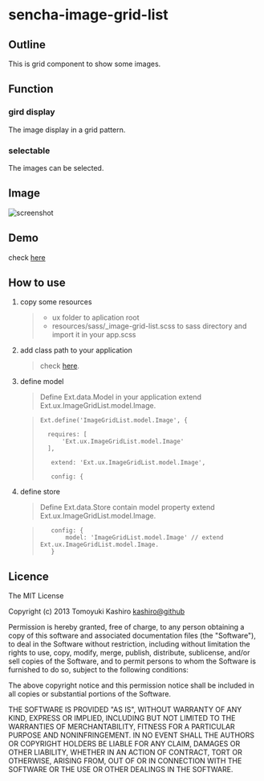 sencha-image-grid-list
========================


## Outline

This is grid component to show some images.

## Function

### gird display

The image display in a grid pattern.

### selectable

The images can be selected.

## Image

![screenshot](https://pbs.twimg.com/media/BBL40gFCUAAKUX8.png:large)

## Demo

check [here](http://kashiro.github.com/sencha-image-grid-list/)

## How to use

1. copy some resources
	> * ux folder to aplication root
	> * resources/sass/_image-grid-list.scss to sass directory and import it in your app.scss

2. add class path to your application
	> check [here](http://scriptogr.am/tkashiro/post/how-to-use-senchatouch-custom-components). 

3. define model
	> Define Ext.data.Model in your application extend Ext.ux.ImageGridList.model.Image.

	> ```
	> Ext.define('ImageGridList.model.Image', {
	>
	>	requires: [
	>		'Ext.ux.ImageGridList.model.Image'
	>	],
	>
	>    extend: 'Ext.ux.ImageGridList.model.Image',
	>    
	>    config: {
	>```

4. define store
	> Define Ext.data.Store contain model property extend Ext.ux.ImageGridList.model.Image.

	> ```
	>    config: {
	>        model: 'ImageGridList.model.Image' // extend Ext.ux.ImageGridList.model.Image.
	>    }
	> ```



## Licence

The MIT License

Copyright (c) 2013 Tomoyuki Kashiro <kashiro@github>

Permission is hereby granted, free of charge, to any person obtaining a copy
of this software and associated documentation files (the "Software"), to deal
in the Software without restriction, including without limitation the rights
to use, copy, modify, merge, publish, distribute, sublicense, and/or sell
copies of the Software, and to permit persons to whom the Software is
furnished to do so, subject to the following conditions:

The above copyright notice and this permission notice shall be included in
all copies or substantial portions of the Software.

THE SOFTWARE IS PROVIDED "AS IS", WITHOUT WARRANTY OF ANY KIND, EXPRESS OR
IMPLIED, INCLUDING BUT NOT LIMITED TO THE WARRANTIES OF MERCHANTABILITY,
FITNESS FOR A PARTICULAR PURPOSE AND NONINFRINGEMENT. IN NO EVENT SHALL THE
AUTHORS OR COPYRIGHT HOLDERS BE LIABLE FOR ANY CLAIM, DAMAGES OR OTHER
LIABILITY, WHETHER IN AN ACTION OF CONTRACT, TORT OR OTHERWISE, ARISING FROM,
OUT OF OR IN CONNECTION WITH THE SOFTWARE OR THE USE OR OTHER DEALINGS IN
THE SOFTWARE.
